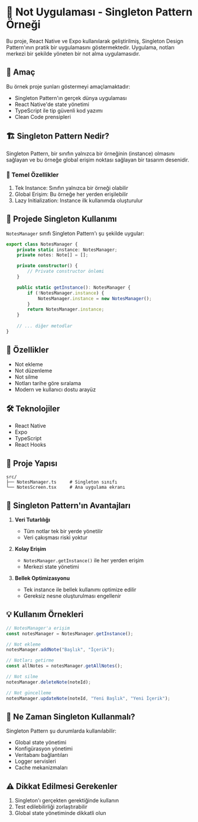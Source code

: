 # 📝 Not Uygulaması - Singleton Pattern Örneği

Bu proje, React Native ve Expo kullanılarak geliştirilmiş, Singleton Design Pattern'ının pratik bir uygulamasını göstermektedir. Uygulama, notları merkezi bir şekilde yöneten bir not alma uygulamasıdır.

## 🎯 Amaç

Bu örnek proje şunları göstermeyi amaçlamaktadır:
- Singleton Pattern'ın gerçek dünya uygulaması
- React Native'de state yönetimi
- TypeScript ile tip güvenli kod yazımı
- Clean Code prensipleri

## 🏗️ Singleton Pattern Nedir?

Singleton Pattern, bir sınıfın yalnızca bir örneğinin (instance) olmasını sağlayan ve bu örneğe global erişim noktası sağlayan bir tasarım desenidir.

### 🔑 Temel Özellikler
1. Tek Instance: Sınıfın yalnızca bir örneği olabilir
2. Global Erişim: Bu örneğe her yerden erişilebilir
3. Lazy Initialization: Instance ilk kullanımda oluşturulur

## 🚀 Projede Singleton Kullanımı

`NotesManager` sınıfı Singleton Pattern'ı şu şekilde uygular:

```typescript
export class NotesManager {
    private static instance: NotesManager;
    private notes: Note[] = [];

    private constructor() {
        // Private constructor önlemi
    }

    public static getInstance(): NotesManager {
        if (!NotesManager.instance) {
            NotesManager.instance = new NotesManager();
        }
        return NotesManager.instance;
    }
    
    // ... diğer metodlar
}
```

## 📱 Özellikler

- Not ekleme
- Not düzenleme
- Not silme
- Notları tarihe göre sıralama
- Modern ve kullanıcı dostu arayüz

## 🛠️ Teknolojiler

- React Native
- Expo
- TypeScript
- React Hooks

## 📂 Proje Yapısı

```
src/
├── NotesManager.ts     # Singleton sınıfı
└── NotesScreen.tsx     # Ana uygulama ekranı
```

## 🎯 Singleton Pattern'ın Avantajları

1. **Veri Tutarlılığı**
   - Tüm notlar tek bir yerde yönetilir
   - Veri çakışması riski yoktur

2. **Kolay Erişim**
   - `NotesManager.getInstance()` ile her yerden erişim
   - Merkezi state yönetimi

3. **Bellek Optimizasyonu**
   - Tek instance ile bellek kullanımı optimize edilir
   - Gereksiz nesne oluşturulması engellenir

## 💡 Kullanım Örnekleri

```typescript
// NotesManager'a erişim
const notesManager = NotesManager.getInstance();

// Not ekleme
notesManager.addNote("Başlık", "İçerik");

// Notları getirme
const allNotes = notesManager.getAllNotes();

// Not silme
notesManager.deleteNote(noteId);

// Not güncelleme
notesManager.updateNote(noteId, "Yeni Başlık", "Yeni İçerik");
```

## 🤔 Ne Zaman Singleton Kullanmalı?

Singleton Pattern şu durumlarda kullanılabilir:
- Global state yönetimi
- Konfigürasyon yönetimi
- Veritabanı bağlantıları
- Logger servisleri
- Cache mekanizmaları

## ⚠️ Dikkat Edilmesi Gerekenler

1. Singleton'ı gerçekten gerektiğinde kullanın
2. Test edilebilirliği zorlaştırabilir
3. Global state yönetiminde dikkatli olun
